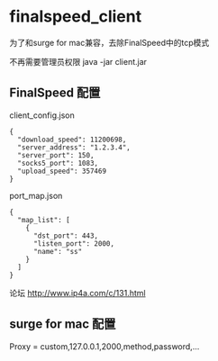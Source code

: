 # finalspeed_client
为了和surge for mac兼容，去除FinalSpeed中的tcp模式

不再需要管理员权限
java -jar client.jar

## FinalSpeed 配置
client_config.json
```
{
  "download_speed": 11200698,
  "server_address": "1.2.3.4",
  "server_port": 150,
  "socks5_port": 1083,
  "upload_speed": 357469
}
```

port_map.json
```
{
  "map_list": [
    {
      "dst_port": 443,
      "listen_port": 2000,
      "name": "ss"
    }
  ]
}
```

论坛 http://www.ip4a.com/c/131.html

## surge for mac 配置
Proxy = custom,127.0.0.1,2000,method,password,...
